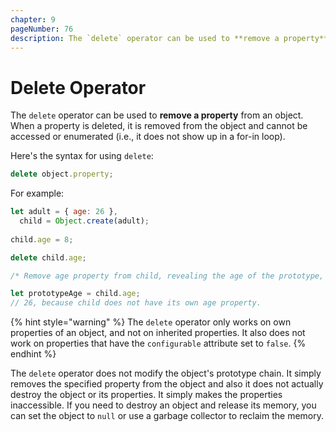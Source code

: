 ```yaml
---
chapter: 9
pageNumber: 76
description: The `delete` operator can be used to **remove a property** from an object. When a property is deleted, it is removed from the object and cannot be accessed or enumerated (i.e., it does not show up in a for-in loop).
---
```

# Delete Operator

The `delete` operator can be used to **remove a property** from an object. When a property is deleted, it is removed from the object and cannot be accessed or enumerated (i.e., it does not show up in a for-in loop).

Here's the syntax for using `delete`:

```javascript
delete object.property;
```

For example:

```javascript
let adult = { age: 26 },
  child = Object.create(adult);
  
child.age = 8;

delete child.age;

/* Remove age property from child, revealing the age of the prototype, because then it is not overridden. */

let prototypeAge = child.age;
// 26, because child does not have its own age property.
```

{% hint style="warning" %}
The `delete` operator only works on own properties of an object, and not on inherited properties. It also does not work on properties that have the `configurable` attribute set to `false`.
{% endhint %}

The `delete` operator does not modify the object's prototype chain. It simply removes the specified property from the object and also it does not actually destroy the object or its properties. It simply makes the properties inaccessible. If you need to destroy an object and release its memory, you can set the object to `null` or use a garbage collector to reclaim the memory.
